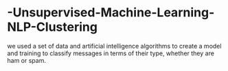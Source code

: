 # -Unsupervised-Machine-Learning-NLP-Clustering

we used a set of data and artificial intelligence algorithms to create a model and training to classify messages in terms of their type, whether they are ham or spam.
